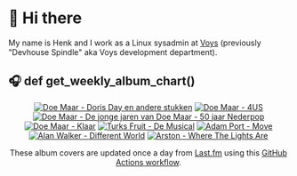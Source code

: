 # 👋 Hi there

My name is Henk and I work as a Linux sysadmin at <a href="https://www.voys.co/about/">Voys</a> (previously "Devhouse Spindle" aka Voys development department).

## 🎧 def get_weekly_album_chart()
<!-- lastfm -->
<p align="center"><a href="https://www.last.fm/music/Doe+Maar/Doris+Day+en+andere+stukken"><img src="https://lastfm.freetls.fastly.net/i/u/64s/128067f220d645f489722c85a023de21.png" title="Doe Maar - Doris Day en andere stukken"></a> <a href="https://www.last.fm/music/Doe+Maar/4US"><img src="https://lastfm.freetls.fastly.net/i/u/64s/1de73e68bdb9c345c5217b9f6e657475.png" title="Doe Maar - 4US"></a> <a href="https://www.last.fm/music/Doe+Maar/De+jonge+jaren+van+Doe+Maar+-+50+jaar+Nederpop"><img src="https://lastfm.freetls.fastly.net/i/u/64s/9239cd02adee06c55656cc4e008dd03a.jpg" title="Doe Maar - De jonge jaren van Doe Maar - 50 jaar Nederpop"></a> <a href="https://www.last.fm/music/Doe+Maar/Klaar"><img src="https://lastfm.freetls.fastly.net/i/u/64s/aa21452c53b446ce82eae290b6e4804c.jpg" title="Doe Maar - Klaar"></a> <a href="https://www.last.fm/music/Turks+Fruit/De+Musical"><img src="https://lastfm.freetls.fastly.net/i/u/64s/6e27317ad9845134e5c90435a4deb475.jpg" title="Turks Fruit - De Musical"></a> <a href="https://www.last.fm/music/Adam+Port/Move"><img src="https://lastfm.freetls.fastly.net/i/u/64s/76bf1bcda0d754dcc8e3f280b71a0716.jpg" title="Adam Port - Move"></a> <a href="https://www.last.fm/music/Alan+Walker/Different+World"><img src="https://lastfm.freetls.fastly.net/i/u/64s/6ee30bddb52af8502fb2ce57af8db8cc.jpg" title="Alan Walker - Different World"></a> <a href="https://www.last.fm/music/Arston/Where+The+Lights+Are"><img src="https://lastfm.freetls.fastly.net/i/u/64s/f5830e2b03edf30c29eee1dbacb844d9.jpg" title="Arston - Where The Lights Are"></a> </p>

<p align="center">These album covers are updated once a day from <a href="https://www.last.fm/user/hbokh">Last.fm</a> using this <a href="https://github.com/marketplace/actions/lastfm-to-markdown">GitHub Actions workflow</a>.</p>

